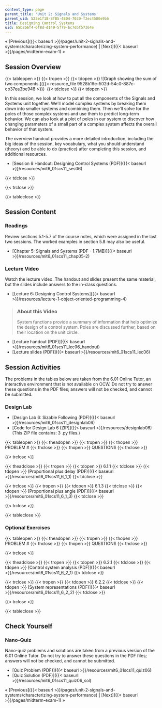 ```yaml
---
content_type: page
parent_title: 'Unit 2: Signals and Systems'
parent_uid: 523e1f18-8f85-4804-7030-f2ec4580e9b6
title: Designing Control Systems
uid: 65b2b6f4-6f8d-d149-5f79-bc7dbf57364e
---
```


« [Previous]({{< baseurl >}}/pages/unit-2-signals-and-systems/characterizing-system-performance) | [Next]({{< baseurl >}}/pages/midterm-exam-1) »

Session Overview
----------------

{{< tableopen >}}
{{< tropen >}}
{{< tdopen >}}
![Graph showing the sum of two components.]({{< resource_file 9528b16e-502d-54c0-887c-cb37ea3be948 >}}) 
{{< tdclose >}}
{{< tdopen >}}


In this session, we look at how to put all the components of the Signals and Systems unit together. We'll model complex systems by breaking them down into smaller systems and combining them. Then we'll solve for the poles of those complex systems and use them to predict long-term behavior. We can also look at a plot of poles in our system to discover how changing parameters of a small part of a complex system affects the overall behavior of that system.

The overview handout provides a more detailed introduction, including the big ideas of the session, key vocabulary, what you should understand (theory) and be able to do (practice) after completing this session, and additional resources.

*   [Session 6 Handout: Designing Control Systems (PDF)]({{< baseurl >}}/resources/mit6_01scs11_ses06)


{{< tdclose >}}

{{< trclose >}}

{{< tableclose >}}

Session Content
---------------

### Readings

Review sections 5.1-5.7 of the course notes, which were assigned in the last two sessions. The worked examples in section 5.8 may also be useful.

*   [Chapter 5: Signals and Systems (PDF - 1.7MB)]({{< baseurl >}}/resources/mit6_01scs11_chap05-2)

### Lecture Video

Watch the lecture video. The handout and slides present the same material, but the slides include answers to the in-class questions.

*   [Lecture 6: Designing Control Systems]({{< baseurl >}}/resources/lecture-1-object-oriented-programming-4)

> ### About this Video
> 
> System functions provide a summary of information that help optimize the design of a control system. Poles are discussed further, based on their location on the unit circle.

*   [Lecture handout (PDF)]({{< baseurl >}}/resources/mit6_01scs11_lec06_handout)
*   [Lecture slides (PDF)]({{< baseurl >}}/resources/mit6_01scs11_lec06)

Session Activities
------------------

The problems in the tables below are taken from the 6.01 Online Tutor, an interactive environment that is not available on OCW. Do not try to answer these questions in the PDF files; answers will not be checked, and cannot be submitted.

### Design Lab

*   [Design Lab 6: Sizable Following (PDF)]({{< baseurl >}}/resources/mit6_01scs11_designlab06)
*   [Code for Design Lab 6 (ZIP)]({{< baseurl >}}/resources/designlab06) (This ZIP file contains: 3 .py files.)

{{< tableopen >}}
{{< theadopen >}}
{{< tropen >}}
{{< thopen >}}
PROBLEM #
{{< thclose >}}
{{< thopen >}}
QUESTIONS
{{< thclose >}}

{{< trclose >}}

{{< theadclose >}}
{{< tropen >}}
{{< tdopen >}}
6.1.1
{{< tdclose >}}
{{< tdopen >}}
[Proportional plus delay (PDF)]({{< baseurl >}}/resources/mit6_01scs11_6_1_1)
{{< tdclose >}}

{{< trclose >}}
{{< tropen >}}
{{< tdopen >}}
6.1.3
{{< tdclose >}}
{{< tdopen >}}
[Proportional plus angle (PDF)]({{< baseurl >}}/resources/mit6_01scs11_6_1_3)
{{< tdclose >}}

{{< trclose >}}

{{< tableclose >}}

### Optional Exercises

{{< tableopen >}}
{{< theadopen >}}
{{< tropen >}}
{{< thopen >}}
PROBLEM #
{{< thclose >}}
{{< thopen >}}
QUESTIONS
{{< thclose >}}

{{< trclose >}}

{{< theadclose >}}
{{< tropen >}}
{{< tdopen >}}
6.2.1
{{< tdclose >}}
{{< tdopen >}}
[Control system analysis (PDF)]({{< baseurl >}}/resources/mit6_01scs11_6_2_1)
{{< tdclose >}}

{{< trclose >}}
{{< tropen >}}
{{< tdopen >}}
6.2.2
{{< tdclose >}}
{{< tdopen >}}
[System representations (PDF)]({{< baseurl >}}/resources/mit6_01scs11_6_2_2)
{{< tdclose >}}

{{< trclose >}}

{{< tableclose >}}

Check Yourself
--------------

### Nano-Quiz

Nano-quiz problems and solutions are taken from a previous version of the 6.01 Online Tutor. Do not try to answer these questions in the PDF files; answers will not be checked, and cannot be submitted.

*   [Quiz Problem (PDF)]({{< baseurl >}}/resources/mit6_01scs11_quiz06)
*   [Quiz Solution (PDF)]({{< baseurl >}}/resources/mit6_01scs11_quiz06_sol)

« [Previous]({{< baseurl >}}/pages/unit-2-signals-and-systems/characterizing-system-performance) | [Next]({{< baseurl >}}/pages/midterm-exam-1) »